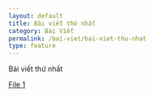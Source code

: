 ```yaml
---
layout: default
title: Bài viết thứ nhất
category: Bài Viết
permalink: /bai-viet/bai-viet-thu-nhat
type: feature
---
```

<p>Bài viết thứ nhất</p>
<a href="{{ site.url }}/Web.GHP.IO/storages/files/file-1.zip">File 1</a>